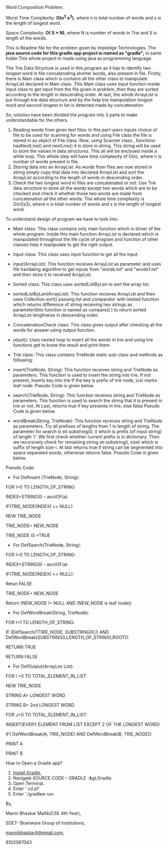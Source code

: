 Word Composition Problem:

Worst Time Complexity: **O(n<sup>2</sup> s<sup>3</sup>)**, where n is total number of words and s is the length of longest word.

Space Complexity: **O( S \* N)**, where N is number of words in Trie and S is length of the words.

This is Readme file for the problem given by Impledge Technologies. The **java source code for this gradle app project is named as &quot;gradle&quot;,** in same folder.This whole project in made using java as programming language.

The Trie Data Structure is used in this program as it has to identify two longest word in file concatenating shorter words, also present in file. Firstly, there is Main class which is contains all the other class to manipulate ArrayList declared in Main class. This Main class uses input function inside Input class to get input from the file given in problem, then they are sorted according to the length in descending order. At last, the whole ArrayList is put through trie data structure and by the help trie manipulation longest word and second longest in list is detected made by concatenation.

So, solution have been divided the program into 3 parts to make understandable for the others.

1. Reading words from given text files: In this part users inputs choice of file to be used for scanning for words and using File class the file is stored in as object of File class. Now, using Scanner class , functions hasNextLine() and nextLine() it is store in string. This string will be used to store the values in data structures. This all will be enclosed inside a while loop. This whole step will have time complexity of O(n), where n is number of words present in file.
2. Storing data into an ArrayList: As words from files are now stored in string simply copy that data into declared ArrayList and sort the ArrayList according to the length of words in descending order.
3. Check the two longest word in files are concatenated or not: Use Trie data structure to store all the words except two words which are to be checked and check it whether those two words are made from concatenation all the other words. The whole time complexity is O(n2s3), where n is total number of words and s is the length of longest word.

To understand design of program we have to look into:

- Main class: This class contains only main function which is driver of the whole program. Inside this main function ArrayList is declared which is manipulated throughout the life cycle of program and function of other classes help it manipulate to get the right output.
- Input class: This class uses input function to get all the input.

- input(ArrayList): This function receives ArrayList as parameter and uses file handaling algorithm to get inputs from &quot;words.txt&quot; and &quot;words1.txt&quot; and then store it to received ArrayList.

- Sorted class: This class uses sortedListByLen to sort the array list.

- sortedListByLen(ArrayList): This function receives ArrayList and then uses Collection.sort() passing list and comparator with nested function which returns difference of string receiving two strings as parameter(this function is named as compare() ) to return sorted ArrayList lengthwise in descending order.

- ConcatenationCheck class: This class gives output after checking all the words for answer using output function.

- utput(): Uses nested loop to insert all the words in trie and using trie functions get to know the result and print them.

- Trie class: This class contains TrieNode static sub-class and methods as following:

- insert(TrieNode, String): This function receives string and TrieNode as parameters. This function is used to insert the string into trie. If not present, inserts key into trie If the key is prefix of trie node, just marks leaf node. Pseudo Code is given below.
- search(TrieNode, String): This function receives string and TrieNode as parameters. This function is used to search the string that it is present in trie or not. At Last, returns true if key presents in trie, else false Pseudo Code is given below.
- wordBreak(String, TrieNode): This function receives string and TrieNode as parameters. Try all prefixes of lengths from 1 to length of string. The parameter for search is str.substring(0, i) which is prefix (of input string) of length &#39;i&#39;. We first check whether current prefix is in dictionary. Then we recursively check for remaining string str.substring(i, size) which is suffix of length size-i. At last returns true if string can be segmented into space separated words, otherwise returns false. Pseudo Code is given below.

Pseudo Code:

- For DefInsert (TrieNode, String):

FOR I=0 TO LENGTH_OF_STRING:

INDEX=STRING(I) – asciiOF(a)

IF(TRIE_NODE(INDEX) == NULL)

NEW TRIE_NODE

TRIE_NODE= NEW_NODE

TRIE_NODE IS =TRUE

- For DefSearch(TrieNode, String):

FOR I=0 TO LENGTH_OF_STRING:

INDEX=STRING(I) – asciiOF(a)

IF(TRIE_NODE(INDEX) == NULL):

Retun FALSE

TRIE_NODE= NEW_NODE

Return (NEW_NODE != NULL AND (NEW_NODE is leaf node))

- For DefWordBreak(String, TrieNode):

FOR I=1 TO LENGTH_OF_STRING:

IF (DefSearch(TTRIE_NODE, SUBSTRING(0,I) AND DefWordBreak(SUBSTRING(I,LENGTH_OF_STRING),ROOT)):

RETURN TRUE

RETURN FALSE

- For DefOutput(ArrayList List):

FOR I =0 TO TOTAL_ELEMENT_IN_LIST:

NEW TRIE_NODE

STRING A= LONGEST WORD

STRING B= 2nd LONGEST WORD

FOR J=0 TO TOTAL_ELEMENT_IN_LIST:

INSERT(EVERY ELEMENT FROM LIST EXCEPT 2 OF THE LONGEST WORD)

IF( DefWordBreak(A, TRIE_NODE) AND DefWordBreak(B, TRIE_NODE)):

PRINT A

PRINT B

How to Open a Gradle app?

1. [Install Gradle.](https://gradle.org/install/)
2. Navigate SOURCE CODE – GRADLE -\&gt;Gradle.
3. Open Terminal.
4. Enter &#39; cd p1&#39;
5. Enter &#39;./gradlew run

By,

Manni Bhaskar Mallik(CSE 4th Year),

SDET- Brainware Group of Institutions,

mannibhaskar4@gmail.com,

8102087043

